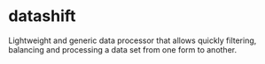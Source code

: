 # datashift
Lightweight and generic data processor that allows quickly filtering, balancing and processing a data set from one form to another.